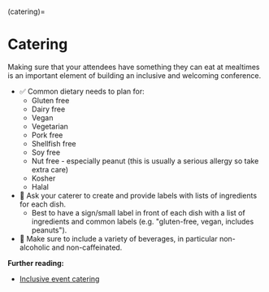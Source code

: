 ```{tags} Religious-Groups, People-with-Allergies, Ethnic-Minorities, Dietary-Restrictions, Catering
```

(catering)=
# Catering

Making sure that your attendees have something they can eat at mealtimes is an important element of building an inclusive and welcoming conference.

- ✅ Common dietary needs to plan for:
  - Gluten free
  - Dairy free
  - Vegan
  - Vegetarian
  - Pork free
  - Shellfish free
  - Soy free
  - Nut free - especially peanut (this is usually a serious allergy so take extra care)
  - Kosher
  - Halal
- 🍎 Ask your caterer to create and provide labels with lists of ingredients for each dish.
    - Best to have a sign/small label in front of each dish with a list of ingredients and common labels (e.g. &quot;gluten-free, vegan,  includes peanuts&quot;). 
- 🍎 Make sure to include a variety of beverages, in particular non-alcoholic and non-caffeinated. 

**Further reading:**

- [Inclusive event catering](https://adacamp.org/adacamp-toolkit/inclusive-event-catering/)


